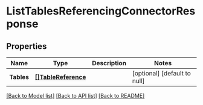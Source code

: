 # ListTablesReferencingConnectorResponse

## Properties
Name | Type | Description | Notes
------------ | ------------- | ------------- | -------------
**Tables** | [**[]TableReference**](TableReference.md) |  | [optional] [default to null]

[[Back to Model list]](../README.md#documentation-for-models) [[Back to API list]](../README.md#documentation-for-api-endpoints) [[Back to README]](../README.md)


